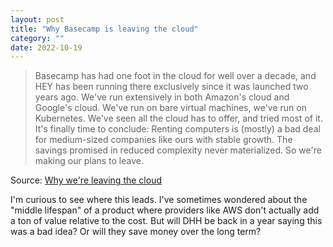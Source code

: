 ```yaml
---
layout: post
title: "Why Basecamp is leaving the cloud"
category: ""
date: 2022-10-19
---
```


>Basecamp has had one foot in the cloud for well over a decade, and HEY has been running there exclusively since it was launched two years ago. We've run extensively in both Amazon's cloud and Google's cloud. We've run on bare virtual machines, we've run on Kubernetes. We've seen all the cloud has to offer, and tried most of it. It's finally time to conclude: Renting computers is (mostly) a bad deal for medium-sized companies like ours with stable growth. The savings promised in reduced complexity never materialized. So we're making our plans to leave.

Source: [Why we're leaving the cloud](https://world.hey.com/dhh/why-we-re-leaving-the-cloud-654b47e0)

I'm curious to see where this leads.  I've sometimes wondered about the "middle lifespan" of a product where providers like AWS don't actually add a ton of value relative to the cost.  But will DHH be back in a year saying this was a bad idea?  Or will they save money over the long term?
